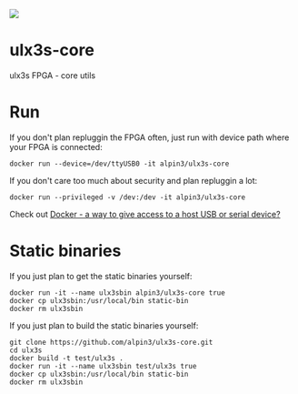 [![](https://images.microbadger.com/badges/image/alpin3/ulx3s-core.svg)](https://microbadger.com/images/alpin3/ulx3s-core "Get your own image badge on microbadger.com")

# ulx3s-core

ulx3s FPGA - core utils

# Run

If you don't plan repluggin the FPGA often, just run with device path where your FPGA is connected:

```
docker run --device=/dev/ttyUSB0 -it alpin3/ulx3s-core
```

If you don't care too much about security and plan repluggin a lot:

```
docker run --privileged -v /dev:/dev -it alpin3/ulx3s-core
```

Check out [Docker - a way to give access to a host USB or serial device?](https://stackoverflow.com/questions/24225647/docker-a-way-to-give-access-to-a-host-usb-or-serial-device)

# Static binaries

If you just plan to get the static binaries yourself:
```
docker run -it --name ulx3sbin alpin3/ulx3s-core true
docker cp ulx3sbin:/usr/local/bin static-bin
docker rm ulx3sbin
```

If you just plan to build the static binaries yourself:
```
git clone https://github.com/alpin3/ulx3s-core.git
cd ulx3s
docker build -t test/ulx3s .
docker run -it --name ulx3sbin test/ulx3s true
docker cp ulx3sbin:/usr/local/bin static-bin
docker rm ulx3sbin
```





